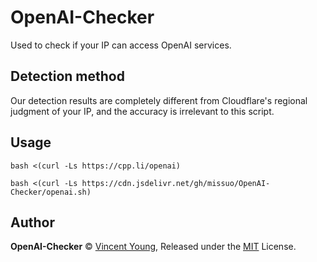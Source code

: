 # OpenAI-Checker
Used to check if your IP can access OpenAI services.

## Detection method
Our detection results are completely different from Cloudflare's regional judgment of your IP, and the accuracy is irrelevant to this script.

## Usage
```shell
bash <(curl -Ls https://cpp.li/openai)
```
```shell
bash <(curl -Ls https://cdn.jsdelivr.net/gh/missuo/OpenAI-Checker/openai.sh)
```

## Author
**OpenAI-Checker** © [Vincent Young](https://github.com/missuo), Released under the [MIT](./LICENSE) License.<br>
